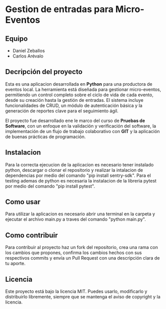 # Gestion de entradas para Micro-Eventos 

## Equipo 
* Daniel Zeballos 
* Carlos Arévalo 

## Decripción del proyecto 
Esta es una aplicacion desarrollada en **Python** para una productora de eventos local. La herramienta está diseñada para gestionar micro-eventos, permitiendo un control completo sobre el ciclo de vida de cada evento, desde su creación hasta la gestión de entradas. El sistema incluye funcionalidades de CRUD, un módulo de autenticación básica y la generación de reportes clave para el seguimiento ágil. 

El proyecto fue desarrollado ene le marco del curso de **Pruebas de Software**, con un enfoque en la validación y verificación del software, la implementación de un flujo de trabajo colaborativo con **GIT** y la aplicación de buenas prácticas de programación. 

## Instalacion 
Para la correcta ejecucion de la aplicacion es necesario tener instalado python, descargar o clonar el repositorio y realizar la intalacion de dependencias por medio del comando "pip install sentry-sdk". Para el testing ademas de python es necesaria la instalacion de la libreria pytest por medio del comando "pip install pytest". 

## Como usar 
Para utilizar la aplicacion es necesario abrir una terminal en la carpeta y ejecutar el archivo main.py a traves del comando "python main.py".

## Como contribuir 

Para contribuir al proyecto haz un fork del repositorio, crea una rama con los cambios que propones, confirma los cambios hechos con sus respectivos commits y envía un Pull Request con una descripción clara de tu aporte.

## Licencia

Este proyecto está bajo la licencia MIT. Puedes usarlo, modificarlo y distribuirlo libremente, siempre que se mantenga el aviso de copyright y la licencia.